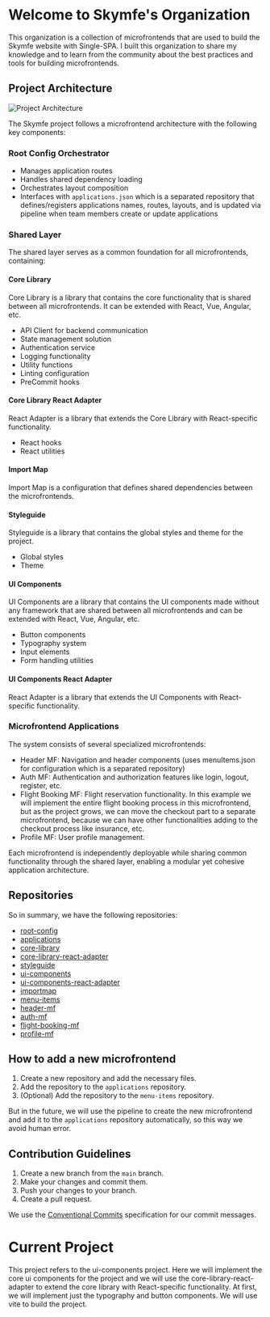# Welcome to Skymfe's Organization

This organization is a collection of microfrontends that are used to build the Skymfe website with Single-SPA.
I built this organization to share my knowledge and to learn from the community about the best practices and tools for building microfrontends.

## Project Architecture

![Project Architecture](./project-architecture.excalidraw.png)

The Skymfe project follows a microfrontend architecture with the following key components:

### Root Config Orchestrator

- Manages application routes
- Handles shared dependency loading
- Orchestrates layout composition
- Interfaces with `applications.json` which is a separated repository that defines/registers applications names, routes, layouts, and is updated via pipeline when team members create or update applications

### Shared Layer

The shared layer serves as a common foundation for all microfrontends, containing:

#### Core Library

Core Library is a library that contains the core functionality that is shared between all microfrontends. It can be extended with React, Vue, Angular, etc.

- API Client for backend communication
- State management solution
- Authentication service
- Logging functionality
- Utility functions
- Linting configuration
- PreCommit hooks

#### Core Library React Adapter

React Adapter is a library that extends the Core Library with React-specific functionality.

- React hooks
- React utilities

#### Import Map

Import Map is a configuration that defines shared dependencies between the microfrontends.

#### Styleguide

Styleguide is a library that contains the global styles and theme for the project.

- Global styles
- Theme

#### UI Components

UI Components are a library that contains the UI components made without any framework that are shared between all microfrontends and can be extended with React, Vue, Angular, etc.

- Button components
- Typography system
- Input elements
- Form handling utilities

#### UI Components React Adapter

React Adapter is a library that extends the UI Components with React-specific functionality.

### Microfrontend Applications

The system consists of several specialized microfrontends:

- Header MF: Navigation and header components (uses menuItems.json for configuration which is a separated repository)
- Auth MF: Authentication and authorization features like login, logout, register, etc.
- Flight Booking MF: Flight reservation functionality. In this example we will implement the entire flight booking process in this microfrontend, but as the project grows, we can move the checkout part to a separate microfrontend, because we can have other functionalities adding to the checkout process like insurance, etc.
- Profile MF: User profile management.

Each microfrontend is independently deployable while sharing common functionality through the shared layer, enabling a modular yet cohesive application architecture.

## Repositories

So in summary, we have the following repositories:

- [root-config](https://github.com/skymfe/root-config)
- [applications](https://github.com/skymfe/applications)
- [core-library](https://github.com/skymfe/core-library)
- [core-library-react-adapter](https://github.com/skymfe/core-library-react-adapter)
- [styleguide](https://github.com/skymfe/styleguide)
- [ui-components](https://github.com/skymfe/ui-components)
- [ui-components-react-adapter](https://github.com/skymfe/ui-components-react-adapter)
- [importmap](https://github.com/skymfe/importmap)
- [menu-items](https://github.com/skymfe/menu-items)
- [header-mf](https://github.com/skymfe/header-mf)
- [auth-mf](https://github.com/skymfe/auth-mf)
- [flight-booking-mf](https://github.com/skymfe/flight-booking-mf)
- [profile-mf](https://github.com/skymfe/profile-mf)

## How to add a new microfrontend

1. Create a new repository and add the necessary files.
2. Add the repository to the `applications` repository.
3. (Optional) Add the repository to the `menu-items` repository.

But in the future, we will use the pipeline to create the new microfrontend and add it to the `applications` repository automatically, so this way we avoid human error.

## Contribution Guidelines

1. Create a new branch from the `main` branch.
2. Make your changes and commit them.
3. Push your changes to your branch.
4. Create a pull request.

We use the [Conventional Commits](https://www.conventionalcommits.org/) specification for our commit messages.

# Current Project

This project refers to the ui-components project. Here we will implement the core ui components for the project and we will use the core-library-react-adapter to extend the core library with React-specific functionality. At first, we will implement just the typography and button components. We will use vite to build the project.
